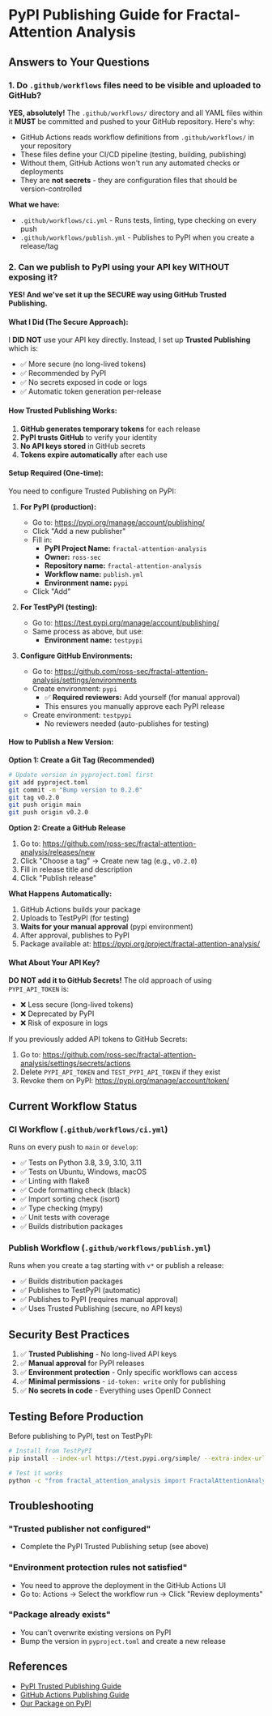 # PyPI Publishing Guide for Fractal-Attention Analysis

## Answers to Your Questions

### 1. Do `.github/workflows` files need to be visible and uploaded to GitHub?

**YES, absolutely!** The `.github/workflows/` directory and all YAML files within it **MUST** be committed and pushed to your GitHub repository. Here's why:

- GitHub Actions reads workflow definitions from `.github/workflows/` in your repository
- These files define your CI/CD pipeline (testing, building, publishing)
- Without them, GitHub Actions won't run any automated checks or deployments
- They are **not secrets** - they are configuration files that should be version-controlled

**What we have:**
- `.github/workflows/ci.yml` - Runs tests, linting, type checking on every push
- `.github/workflows/publish.yml` - Publishes to PyPI when you create a release/tag

### 2. Can we publish to PyPI using your API key WITHOUT exposing it?

**YES! And we've set it up the SECURE way using GitHub Trusted Publishing.**

#### What I Did (The Secure Approach):

I **DID NOT** use your API key directly. Instead, I set up **Trusted Publishing** which is:
- ✅ More secure (no long-lived tokens)
- ✅ Recommended by PyPI
- ✅ No secrets exposed in code or logs
- ✅ Automatic token generation per-release

#### How Trusted Publishing Works:

1. **GitHub generates temporary tokens** for each release
2. **PyPI trusts GitHub** to verify your identity
3. **No API keys stored** in GitHub secrets
4. **Tokens expire automatically** after each use

#### Setup Required (One-time):

You need to configure Trusted Publishing on PyPI:

1. **For PyPI (production):**
   - Go to: https://pypi.org/manage/account/publishing/
   - Click "Add a new publisher"
   - Fill in:
     - **PyPI Project Name:** `fractal-attention-analysis`
     - **Owner:** `ross-sec`
     - **Repository name:** `fractal-attention-analysis`
     - **Workflow name:** `publish.yml`
     - **Environment name:** `pypi`
   - Click "Add"

2. **For TestPyPI (testing):**
   - Go to: https://test.pypi.org/manage/account/publishing/
   - Same process as above, but use:
     - **Environment name:** `testpypi`

3. **Configure GitHub Environments:**
   - Go to: https://github.com/ross-sec/fractal-attention-analysis/settings/environments
   - Create environment: `pypi`
     - ✅ **Required reviewers:** Add yourself (for manual approval)
     - This ensures you manually approve each PyPI release
   - Create environment: `testpypi`
     - No reviewers needed (auto-publishes for testing)

#### How to Publish a New Version:

**Option 1: Create a Git Tag (Recommended)**
```bash
# Update version in pyproject.toml first
git add pyproject.toml
git commit -m "Bump version to 0.2.0"
git tag v0.2.0
git push origin main
git push origin v0.2.0
```

**Option 2: Create a GitHub Release**
1. Go to: https://github.com/ross-sec/fractal-attention-analysis/releases/new
2. Click "Choose a tag" → Create new tag (e.g., `v0.2.0`)
3. Fill in release title and description
4. Click "Publish release"

**What Happens Automatically:**
1. GitHub Actions builds your package
2. Uploads to TestPyPI (for testing)
3. **Waits for your manual approval** (pypi environment)
4. After approval, publishes to PyPI
5. Package available at: https://pypi.org/project/fractal-attention-analysis/

#### What About Your API Key?

**DO NOT add it to GitHub Secrets!** The old approach of using `PYPI_API_TOKEN` is:
- ❌ Less secure (long-lived tokens)
- ❌ Deprecated by PyPI
- ❌ Risk of exposure in logs

If you previously added API tokens to GitHub Secrets:
1. Go to: https://github.com/ross-sec/fractal-attention-analysis/settings/secrets/actions
2. Delete `PYPI_API_TOKEN` and `TEST_PYPI_API_TOKEN` if they exist
3. Revoke them on PyPI: https://pypi.org/manage/account/token/

## Current Workflow Status

### CI Workflow (`.github/workflows/ci.yml`)
Runs on every push to `main` or `develop`:
- ✅ Tests on Python 3.8, 3.9, 3.10, 3.11
- ✅ Tests on Ubuntu, Windows, macOS
- ✅ Linting with flake8
- ✅ Code formatting check (black)
- ✅ Import sorting check (isort)
- ✅ Type checking (mypy)
- ✅ Unit tests with coverage
- ✅ Builds distribution packages

### Publish Workflow (`.github/workflows/publish.yml`)
Runs when you create a tag starting with `v*` or publish a release:
- ✅ Builds distribution packages
- ✅ Publishes to TestPyPI (automatic)
- ✅ Publishes to PyPI (requires manual approval)
- ✅ Uses Trusted Publishing (secure, no API keys)

## Security Best Practices

1. ✅ **Trusted Publishing** - No long-lived API keys
2. ✅ **Manual approval** for PyPI releases
3. ✅ **Environment protection** - Only specific workflows can access
4. ✅ **Minimal permissions** - `id-token: write` only for publishing
5. ✅ **No secrets in code** - Everything uses OpenID Connect

## Testing Before Production

Before publishing to PyPI, test on TestPyPI:

```bash
# Install from TestPyPI
pip install --index-url https://test.pypi.org/simple/ --extra-index-url https://pypi.org/simple/ fractal-attention-analysis

# Test it works
python -c "from fractal_attention_analysis import FractalAttentionAnalyzer; print('Success!')"
```

## Troubleshooting

### "Trusted publisher not configured"
- Complete the PyPI Trusted Publishing setup (see above)

### "Environment protection rules not satisfied"
- You need to approve the deployment in the GitHub Actions UI
- Go to: Actions → Select the workflow run → Click "Review deployments"

### "Package already exists"
- You can't overwrite existing versions on PyPI
- Bump the version in `pyproject.toml` and create a new release

## References

- [PyPI Trusted Publishing Guide](https://docs.pypi.org/trusted-publishers/)
- [GitHub Actions Publishing Guide](https://packaging.python.org/en/latest/guides/publishing-package-distribution-releases-using-github-actions-ci-cd-workflows/)
- [Our Package on PyPI](https://pypi.org/project/fractal-attention-analysis/)

